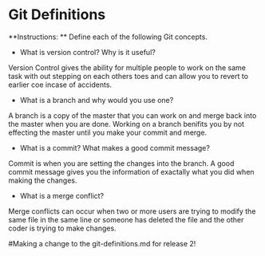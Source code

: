 # Git Definitions

**Instructions: ** Define each of the following Git concepts.

* What is version control?  Why is it useful?

Version Control gives the ability for multiple people to work on the same task with out stepping on each others toes and can allow you to revert to earlier coe incase of accidents.

* What is a branch and why would you use one?

A branch is a copy of the master that you can work on and merge back into the master when you are done. Working on a branch benifits you by not effecting the master until you make your commit and merge.
* What is a commit? What makes a good commit message?

Commit is when you are setting the changes into the branch. A good commit message gives you the information of exactally what you did when making the changes.

* What is a merge conflict?

Merge conflicts can occur when two or more users are trying to modify the same file in the same line or someone has deleted the file and the other coder is trying to make changes.

#Making a change to the git-definitions.md for release 2!
